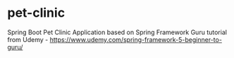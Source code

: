 # pet-clinic
Spring Boot Pet Clinic Application based on Spring Framework Guru tutorial from Udemy - https://www.udemy.com/spring-framework-5-beginner-to-guru/
